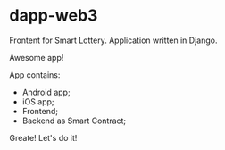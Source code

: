 # dapp-web3

Frontent for Smart Lottery.
Application written in Django.  

Awesome app!

App contains:
- Android app;
- iOS app;
- Frontend;
- Backend as Smart Contract;

Greate! Let's do it!